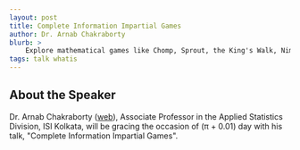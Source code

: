 ```yaml
---
layout: post
title: Complete Information Impartial Games
author: Dr. Arnab Chakraborty
blurb: >
    Explore mathematical games like Chomp, Sprout, the King's Walk, Nim, and much more!
tags: talk whatis
---
```


## About the Speaker

Dr. Arnab Chakraborty ([web](https://www.isical.ac.in/~arnabc/)), Associate Professor in the Applied Statistics Division, ISI Kolkata, will be gracing the occasion of (π + 0.01) day with his talk, "Complete Information Impartial Games".